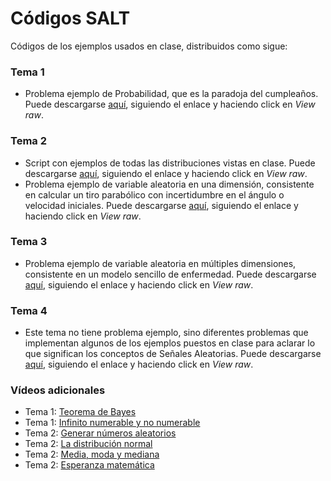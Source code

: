 # Códigos SALT

Códigos de los ejemplos usados en clase, distribuidos como sigue:

### Tema 1
* Problema ejemplo de Probabilidad, que es la paradoja del cumpleaños. Puede descargarse [aquí](./Problema_T1.mlx), siguiendo el enlace y haciendo click en *View raw*.

### Tema 2
* Script con ejemplos de todas las distribuciones vistas en clase. Puede descargarse [aquí](./Distribuciones_T2.mlx), siguiendo el enlace y haciendo click en *View raw*.
* Problema ejemplo de variable aleatoria en una dimensión, consistente en calcular un tiro parabólico con incertidumbre en el ángulo o velocidad iniciales. Puede descargarse [aquí](./Problema_T2.mlx), siguiendo el enlace y haciendo click en *View raw*.

### Tema 3
* Problema ejemplo de variable aleatoria en múltiples dimensiones, consistente en un modelo sencillo de enfermedad. Puede descargarse [aquí](./Problema_T3.mlx), siguiendo el enlace y haciendo click en *View raw*.

### Tema 4
* Este tema no tiene problema ejemplo, sino diferentes problemas que implementan algunos de los ejemplos puestos en clase para aclarar lo que significan los conceptos de Señales Aleatorias. Puede descargarse [aquí](./Ejemplos_T4.mlx), siguiendo el enlace y haciendo click en *View raw*.

### Vídeos adicionales
* Tema 1: [Teorema de Bayes](https://www.youtube.com/watch?v=xfz7Gfbd2Bg)
* Tema 1: [Infinito numerable y no numerable](https://www.youtube.com/watch?v=TUFQKN5mIWM)
* Tema 2: [Generar números aleatorios](https://www.youtube.com/watch?v=RzEjqJHW-NU)
* Tema 2: [La distribución normal](https://youtu.be/zZIj3w037P8?si=XrEiKwxLghVS_igY)
* Tema 2: [Media, moda y mediana](https://www.youtube.com/watch?v=QditfY6P8uc)
* Tema 2: [Esperanza matemática](https://www.youtube.com/watch?v=aEP4xZtANeU)
